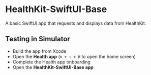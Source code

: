 # HealthKit-SwiftUI-Base

A basic SwiftUI app that requests and displays data from HealthKit.

## Testing in Simulator

- Build the app from Xcode
- Open the **Health app** (`⌘ + ⇧ + H` to open the home screen)
- Complete the Health app onboarding
- Open the **HealthKit-SwiftUI-Base app**

